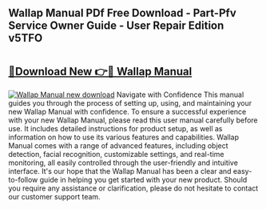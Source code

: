 ## Wallap Manual PDf Free Download - Part-Pfv Service Owner Guide - User Repair Edition v5TFO

# <h2><a href="http://cf14287.oget.top/?id=Wallap+Manual">🔗Download New 👉🔴 Wallap Manual</a></h2>

[![Wallap Manual new download](https://i.imgur.com/5g1atiW.png)](http://cf14287.oget.top/?id=Wallap+Manual)
Navigate with Confidence This manual guides you through the process of setting up, using, and maintaining your new Wallap Manual with confidence. To ensure a successful experience with your new Wallap Manual, please read this user manual carefully before use. It includes detailed instructions for product setup, as well as information on how to use its various features and capabilities. Wallap Manual comes with a range of advanced features, including object detection, facial recognition, customizable settings, and real-time monitoring, all easily controlled through the user-friendly and intuitive interface. It's our hope that the Wallap Manual has been a clear and easy-to-follow guide in helping you get started with your new product. Should you require any assistance or clarification, please do not hesitate to contact our customer support team.
